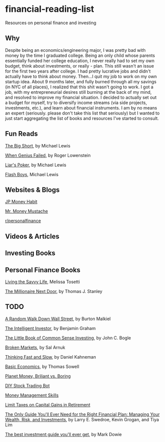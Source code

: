 # financial-reading-list
Resources on personal finance and investing

## Why

Despite being an economics/engineering major, I was pretty bad with money by the time I graduated college. Being an only child whose parents essentially funded her college education, I never really had to set my own budget, think about investments, or really - plan. This still wasn't an issue for the first two years after college. I had pretty lucrative jobs and didn't actually have to think about money. Then...I quit my job to work on my own startup idea. About 9 months later, and fully burned through all my savings (in NYC of all places), I realized that this shit wasn't going to work. I got a job, with my entrepreneurial desires still burning at the back of my mind, and resolved to improve my financial situation. I decided to actually set out a budget for myself, try to diversify income streams (via side projects, investments, etc.), and learn about financial instruments. I am by no means an expert (seriously. please don't take this list that seriously) but I wanted to just start aggregating the list of books and resources I've started to consult.

## Fun Reads

[The Big Short](https://www.amazon.com/Big-Short-Inside-Doomsday-Machine/dp/0393338827), by Michael Lewis

[When Genius Failed](https://www.amazon.com/When-Genius-Failed-Long-Term-Management/dp/0375758259), by Roger Lowenstein

[Liar's Poker](https://www.amazon.com/Liars-Poker-Norton-Paperback-Michael/dp/039333869X/), by Michael Lewis

[Flash Boys](https://www.amazon.com/Flash-Boys-Wall-Street-Revolt/dp/0393351599/), Michael Lewis

## Websites & Blogs

[JP Money Habit](http://www.themoneyhabit.org/)

[Mr. Money Mustache](http://www.mrmoneymustache.com/)

[r/personalfinance](https://www.reddit.com/r/personalfinance/)


## Videos & Articles

## Investing Books

## Personal Finance Books

[Living the Savvy Life](https://www.amazon.com/Living-Savvy-Life-Womans-Spending/dp/160037834X/), Melissa Tosetti

[The Millionaire Next Door](https://www.amazon.com/Millionaire-Next-Door-Surprising-Americas/dp/1589795474), by Thomas J. Stanley

## TODO

[A Random Walk Down Wall Street](https://www.amazon.com/Random-Walk-down-Wall-Street/dp/0393352242/), by Burton Malkiel

[The Intelligent Investor](https://www.amazon.com/Intelligent-Investor-Definitive-Investing-Essentials/dp/0060555661/), by Benjamin Graham

[The Little Book of Common Sense Investing](https://www.amazon.com/Little-Book-Common-Sense-Investing/dp/0470102101/), by John C. Bogle

[Broken Markets](https://www.amazon.com/Broken-Markets-Frequency-Destroying-Confidence/dp/0133993507/), by Sal Arnuk

[Thinking Fast and Slow](https://www.amazon.com/Thinking-Fast-Slow-Daniel-Kahneman/dp/0374533555/), by Daniel Kahneman

[Basic Economics](https://www.amazon.com/Basic-Economics-Thomas-Sowell/dp/0465060730), by Thomas Sowell

[Planet Money, Briliant vs. Boring](http://www.npr.org/sections/money/2016/03/04/469247400/episode-688-brilliant-vs-boring)

[DIY Stock Trading Bot](https://www.indiehackers.com/businesses/stock-trading-bot)

[Money Management Skills](http://www.audible.com/pd/Business/Money-Management-Skills-Audiobook/B00Q5DHLBM)

[Limit Taxes on Capital Gains in Retirement](http://www.kiplinger.com/article/taxes/T055-C000-S002-limit-taxes-on-capital-gains-in-retirement.html)

[The Only Guide You'll Ever Need for the Right Financial Plan: Managing Your Wealth, Risk, and Investments](https://www.amazon.com/Only-Guide-Youll-Right-Financial/dp/1576603660), by Larry E. Swedroe, Kevin Grogan, and Tiya Lim

[The best investment guide you'll ever get](http://www.modernluxury.com/san-francisco/story/the-best-investment-advice-youll-never-get), by Mark Dowie
